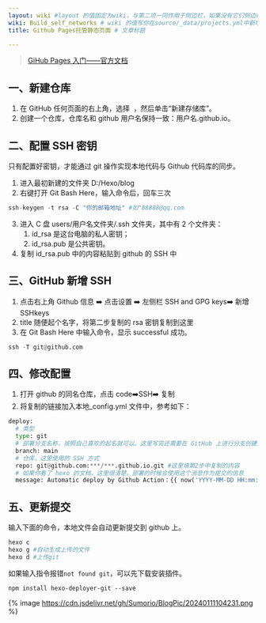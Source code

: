```yaml
---
layout: wiki #layout 的值固定为wiki，与第二项一同作用于侧边栏，如果没有它们侧边栏也会消失
wiki: Build_self_networks # wiki 的值写你在source/_data/projects.yml中新增的项目名
title: Github Pages托管静态页面 # 文章标题

---
```


> [GiHub Pages 入门——官方文档](https://docs.github.com/zh/pages/quickstart#introduction)

## 一、新建仓库

1. 在 GitHub 任何页面的右上角，选择  ，然后单击“新建存储库”。
2. 创建一个仓库，仓库名和 github 用户名保持一致：用户名.github.io。

## 二、配置 SSH 密钥

只有配置好密钥，才能通过 git 操作实现本地代码与 Github 代码库的同步。

1. 进入最初新建的文件夹 D:/Hexo/blog
2. 右键打开 Git Bash Here，输入命令后，回车三次

```python
ssh-keygen -t rsa -C "你的邮箱地址" #如"88888@qq.com
```

3. 进入 C 盘 users/用户名文件夹/.ssh 文件夹，其中有 2 个文件夹：
   1. id_rsa 是这台电脑的私人密钥；
   2. id_rsa.pub 是公共密钥。
4. 复制 id_rsa.pub 中的内容粘贴到 github 的 SSH 中

## 三、GitHub 新增 SSH

1. 点击右上角 Github 信息 ➡️ 点击设置 ➡️ 左侧栏 SSH and GPG keys➡️ 新增 SSHkeys
2. title 随便起个名字，将第二步复制的 rsa 密钥复制到这里
3. 在 Git Bash Here 中输入命令，显示 successful 成功。

```python
ssh -T git@github.com
```

## 四、修改配置

1. 打开 github 的同名仓库，点击 code➡️SSH➡️ 复制
2. 将复制的链接加入本地\_config.yml 文件中，参考如下：

```python
deploy:
  # 类型
  type: git
  # 部署分支名称，按照自己喜欢的起名就可以。这里写完还需要在 GitHub 上进行分支创建并配置
  branch: main
  # 仓库，这里使用的 SSH 方式
  repo: git@github.com:***/***.github.io.git #这里填第2步中复制的内容
  # 如果你看了 hexo 的文档，这里很清楚。部署的时候会使用这个消息作为提交的信息
  message: Automatic deploy by Github Action：{{ now('YYYY-MM-DD HH:mm:ss') }}
```

## 五、更新提交

输入下面的命令，本地文件会自动更新提交到 github 上。

```python
hexo c
hexo g #自动生成上传的文件
hexo d #上传git
```

如果输入指令报错`not found git`，可以先下载安装插件。

```
npm install hexo-deployer-git --save
```

{% image https://cdn.jsdelivr.net/gh/Sumorio/BlogPic/20240111104231.png %}
